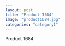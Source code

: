 ```yaml
---
layout: post
title: "Product 1684"
image: "product1684.jpg"
categories: "category1"
---
```

Product 1684
